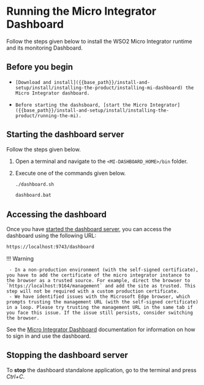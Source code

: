 # Running the Micro Integrator Dashboard

Follow the steps given below to install the WSO2 Micro Integrator runtime and its monitoring Dashboard.

## Before you begin

-     [Download and install]({{base_path}}/install-and-setup/install/installing-the-product/installing-mi-dashboard) the Micro Integrator dashboard.
-     Before starting the dashsboard, [start the Micro Integrator]({{base_path}}/install-and-setup/install/installing-the-product/running-the-mi).

## Starting the dashboard server

Follow the steps given below.

1.    Open a terminal and navigate to the `<MI-DASHBOARD_HOME>/bin` folder.
2.    Execute one of the commands given below.

      ```bash tab="On MacOS/Linux"
      ./dashboard.sh
      ```

      ```bash tab="On Windows"
      dashboard.bat
      ```
## Accessing the dashboard

Once you have [started the dashboard server](#starting-the-dashboard-server), you can access the dashboard using the following URL:

```bash
https://localhost:9743/dashboard
```

!!! Warning

     - In a non-production environment (with the self-signed certificate), you have to add the certificate of the micro integrator instance to the browser as a trusted source. For example, direct the browser to `https://localhost:9164/management` and add the site as trusted. This step will not be required with a custom production certificate.
     - We have identified issues with the Microsoft Edge browser, which prompts trusting the management URL (with the self-signed certificate) in a loop. Please try trusting the management URL in the same tab if you face this issue. If the issue still persists, consider switching the browser.

See the [Micro Integrator Dashboard]({{base_path}}/observe/mi-observe/working-with-monitoring-dashboard) documentation for information on how to sign in and use the dashboard.

## Stopping the dashboard server

To <b>stop</b> the dashboard standalone application, go to the terminal and press <i>Ctrl+C</i>.